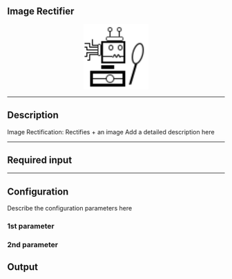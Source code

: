 ## Image Rectifier

<p align="center"> 
    <img src="icon.png" width="150px;"/>
</p>

***

## Description

Image Rectification: Rectifies  + an image
Add a detailed description here

***

## Required input


***

## Configuration

Describe the configuration parameters here

### 1st parameter


### 2nd parameter

## Output